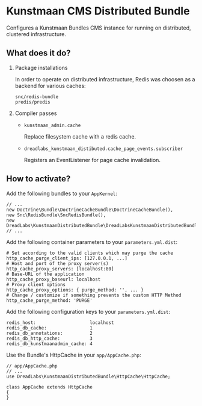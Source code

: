 # Kunstmaan CMS Distributed Bundle

Configures a Kunstmaan Bundles CMS instance for running on distributed, clustered infrastructure.

## What does it do?

  1. Package installations

     In order to operate on distributed infrastructure, Redis was choosen as a backend for various caches:

         snc/redis-bundle
         predis/predis

  2. Compiler passes
     - `kunstmaan_admin.cache`

        Replace filesystem cache with a redis cache.
     - `dreadlabs_kunstmaan_distibuted.cache_page_events.subscriber`

        Registers an EventListener for page cache invalidation.

## How to activate?

Add the following bundles to your `AppKernel`:

    // ...
    new Doctrine\Bundle\DoctrineCacheBundle\DoctrineCacheBundle(),
    new Snc\RedisBundle\SncRedisBundle(),
    new DreadLabs\KunstmaanDistributedBundle\DreadLabsKunstmaanDistributedBundle(),
    // ...

Add the following container parameters to your `parameters.yml.dist`:

    # Set according to the valid clients which may purge the cache
    http_cache_purge_client_ips: [127.0.0.1, ...]
    # Host and port of the proxy server(s)
    http_cache_proxy_servers: [localhost:80]
    # Base-URL of the application
    http_cache_proxy_baseurl: localhost
    # Proxy client options
    http_cache_proxy_options: { purge_method: '', ... }
    # Change / customize if something prevents the custom HTTP Method
    http_cache_purge_method: 'PURGE'

Add the following configuration keys to your `parameters.yml.dist`:

    redis_host:                    localhost
    redis_db_cache:                1
    redis_db_annotations:          2
    redis_db_http_cache:           3
    redis_db_kunstmaanadmin_cache: 4

Use the Bundle's HttpCache in your `app/AppCache.php`:

    // app/AppCache.php
    // ...
    use DreadLabs\KunstmaanDistributedBundle\HttpCache\HttpCache;
    
    class AppCache extends HttpCache
    {
    }
